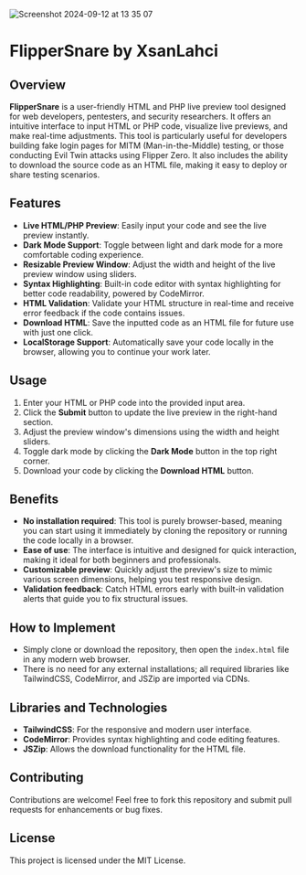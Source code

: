 
![Screenshot 2024-09-12 at 13 35 07](https://github.com/user-attachments/assets/4448a7ff-ec49-46fa-ba39-2b7f0268e35d)

# FlipperSnare by XsanLahci

## Overview

**FlipperSnare** is a user-friendly HTML and PHP live preview tool designed for web developers, pentesters, and security researchers. It offers an intuitive interface to input HTML or PHP code, visualize live previews, and make real-time adjustments. This tool is particularly useful for developers building fake login pages for MITM (Man-in-the-Middle) testing, or those conducting Evil Twin attacks using Flipper Zero. It also includes the ability to download the source code as an HTML file, making it easy to deploy or share testing scenarios.

## Features

- **Live HTML/PHP Preview**: Easily input your code and see the live preview instantly.
- **Dark Mode Support**: Toggle between light and dark mode for a more comfortable coding experience.
- **Resizable Preview Window**: Adjust the width and height of the live preview window using sliders.
- **Syntax Highlighting**: Built-in code editor with syntax highlighting for better code readability, powered by CodeMirror.
- **HTML Validation**: Validate your HTML structure in real-time and receive error feedback if the code contains issues.
- **Download HTML**: Save the inputted code as an HTML file for future use with just one click.
- **LocalStorage Support**: Automatically save your code locally in the browser, allowing you to continue your work later.

## Usage

1. Enter your HTML or PHP code into the provided input area.
2. Click the **Submit** button to update the live preview in the right-hand section.
3. Adjust the preview window's dimensions using the width and height sliders.
4. Toggle dark mode by clicking the **Dark Mode** button in the top right corner.
5. Download your code by clicking the **Download HTML** button.

## Benefits

- **No installation required**: This tool is purely browser-based, meaning you can start using it immediately by cloning the repository or running the code locally in a browser.
- **Ease of use**: The interface is intuitive and designed for quick interaction, making it ideal for both beginners and professionals.
- **Customizable preview**: Quickly adjust the preview's size to mimic various screen dimensions, helping you test responsive design.
- **Validation feedback**: Catch HTML errors early with built-in validation alerts that guide you to fix structural issues.

## How to Implement

- Simply clone or download the repository, then open the `index.html` file in any modern web browser.
- There is no need for any external installations; all required libraries like TailwindCSS, CodeMirror, and JSZip are imported via CDNs.

## Libraries and Technologies

- **TailwindCSS**: For the responsive and modern user interface.
- **CodeMirror**: Provides syntax highlighting and code editing features.
- **JSZip**: Allows the download functionality for the HTML file.

## Contributing

Contributions are welcome! Feel free to fork this repository and submit pull requests for enhancements or bug fixes.

## License

This project is licensed under the MIT License.
